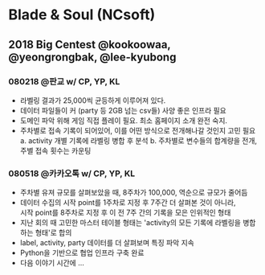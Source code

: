 # Blade & Soul (NCsoft)

## 2018 Big Centest @kookoowaa, @yeongrongbak, @lee-kyubong

### 080218 @판교 w/ CP, YP, KL
- 라벨링 결과가 25,000씩 균등하게 이루어져 있다.
- 데이터 파일들이 커 (party 등 2GB 넘는 csv들) 사양 좋은 인프라 필요
- 도메인 파악 위해 게임 직접 플레이 필요. 최소 홈페이지 소개 완전 숙지. 
- 주차별로 접속 기록이 되어있어, 이를 어떤 방식으로 전개해나갈 것인지 고민 필요<br/>
    a. activity 개별 기록에 라벨링 병합 후 분석
    b. 주차별로 변수들의 합계량을 전개, 주별 접속 횟수는 카운팅
    
### 080518 @카카오톡 w/ CP, YP, KL
- 주차별 유져 규모를 살펴보았을 때, 8주차가 100,000, 역순으로 규모가 줄어듬
- 데이터 수집의 시작 point를 1주차로 지정 후 7주간 더 살펴본 것이 아니라,<br/>
시작 point를 8주차로 지정 후 이 전 7주 간의 기록을 모은 인위적인 형태
- 지난 회의 때 고민한 마스터 테이블 형태는 'activity의 모든 기록에 라벨링을 병합하는 형태'로 합의
- label, activity, party 데이터를 더 살펴보며 특징 파악 지속
- Python을 기반으로 협업 인프라 구축 완료
- 다음 이야기 시간에 ...

